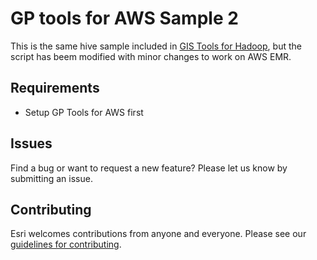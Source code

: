 

# GP tools for AWS Sample 2

This is the same hive sample included in [GIS Tools for Hadoop](https://github.com/Esri/gis-tools-for-hadoop/tree/master/samples/point-in-polygon-aggregation-hive), but the script has beem modified with minor changes to work on AWS EMR.


## Requirements

* Setup GP Tools for AWS first

## Issues

Find a bug or want to request a new feature?  Please let us know by submitting an issue.

## Contributing

Esri welcomes contributions from anyone and everyone. Please see our [guidelines for contributing](https://github.com/esri/contributing).

